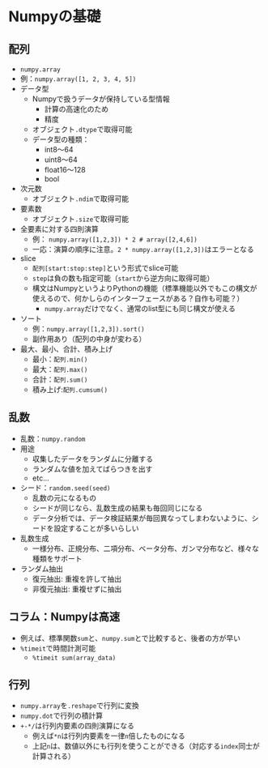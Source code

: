# Numpyの基礎

## 配列
* `numpy.array`
* 例：`numpy.array([1, 2, 3, 4, 5])`
* データ型
  * Numpyで扱うデータが保持している型情報
    * 計算の高速化のため
    * 精度
  * オブジェクト`.dtype`で取得可能
  * データ型の種類：
    * int8～64
    * uint8～64
    * float16～128
    * bool
* 次元数
  * オブジェクト`.ndim`で取得可能
* 要素数
  * オブジェクト`.size`で取得可能
* 全要素に対する四則演算
  * 例： `numpy.array([1,2,3]) * 2 # array([2,4,6])`
  * 一応：演算の順序に注意。`2 * numpy.array([1,2,3])`はエラーとなる
* slice
  * `配列[start:stop:step]`という形式でslice可能
  * `step`は負の数も指定可能（`start`から逆方向に取得可能）
  * 構文はNumpyというよりPythonの機能（標準機能以外でもこの構文が使えるので、何かしらのインターフェースがある？自作も可能？）
    * `numpy.array`だけでなく、通常のlist型にも同じ構文が使える
* ソート
  * 例：`numpy.array([1,2,3]).sort()`
  * 副作用あり（配列の中身が変わる）
* 最大、最小、合計、積み上げ
  * 最小：`配列.min()`
  * 最大：`配列.max()`
  * 合計：`配列.sum()`
  * 積み上げ:`配列.cumsum()`

## 乱数
* 乱数：`numpy.random`
* 用途
  * 収集したデータをランダムに分離する
  * ランダムな値を加えてばらつきを出す
  * etc...
* シード：`random.seed(seed)`
  * 乱数の元になるもの
  * シードが同じなら、乱数生成の結果も毎回同じになる
  * データ分析では、データ検証結果が毎回異なってしまわないように、シードを設定することが多いらしい
* 乱数生成
  * 一様分布、正規分布、二項分布、ベータ分布、ガンマ分布など、様々な種類をサポート
* ランダム抽出
  * 復元抽出: 重複を許して抽出
  * 非復元抽出: 重複せずに抽出

## コラム：Numpyは高速
* 例えば、標準関数`sum`と、`numpy.sum`とで比較すると、後者の方が早い
* `%timeit`で時間計測可能
  * `%timeit sum(array_data)`

## 行列
* `numpy.array`を`.reshape`で行列に変換
* `numpy.dot`で行列の積計算
* `+-*/`は行列内要素の四則演算になる
  * 例えば`*n`は行列内要素を一律`n`倍したものになる
  * 上記`n`は、数値以外にも行列を使うことができる（対応する`index`同士が計算される）
